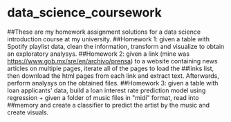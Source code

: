 # data_science_coursework
##These are my homework assignment solutions for a data science introduction course at my university.
##Homework 1: given a table with Spotify playlist data, clean the information, transform and visualize to obtain an exploratory analysys.
##Homework 2: given a link (mine was  https://www.gob.mx/sre/en/archivo/prensa) to a website containing news articles on multiple pages, iterate all of the pages to load the ##links list, then download the html pages from each link and extract text. Afterwards, perform analysys on the obtained files.
##Homework 3: given a table with loan applicants' data, build a loan interest rate prediction model using regression + given a folder of music files in "midi" format, read into ##memory and create a classifier to predict the artist by the music and create visuals.
